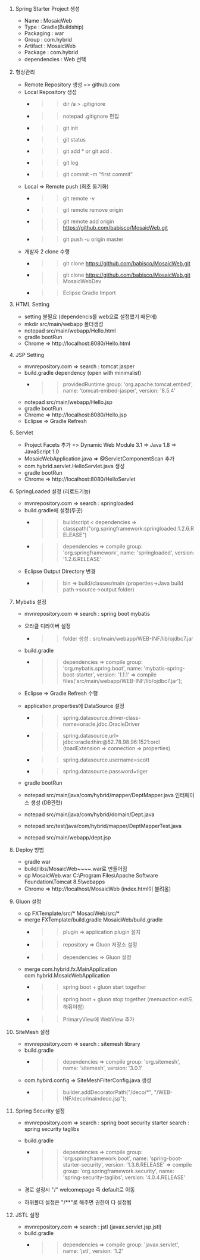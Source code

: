 1. Spring Starter Project 생성
	
	- Name : MosaicWeb
	- Type : Gradle(Buildship)
	- Packaging : war
	- Group : com.hybrid
	- Artifact : MosaicWeb
	- Package : com.hybrid
	- dependencies : Web 선택

2. 형상관리 

	- Remote Repository 생성 => github.com
	- Local Repository 생성
		- >> dir /a > .gitignore
		- >> notepad .gitignore 편집
		- >> git init
		- >> git status
		- >> git add * or git add .
		- >> git log
		- >> git commit -m "first commit"
	- Local => Remote push (최초 동기화)
		- >> git remote -v
		- >> git remote remove origin
		- >> git remote add origin https://github.com/babisco/MosaicWeb.git
		- >> git push -u origin master 
	- 개발자 2 clone 수행
		- >> git clone https://github.com/babisco/MosaicWeb.git
		- >> git clone https://github.com/babisco/MosaicWeb.git MosaicWebDev
		- >> Eclipse Gradle Import

3. HTML Setting
	
	- setting 불필요 (dependencis를 web으로 설정했기 때문에)
	- mkdir src/main/webapp 폴더생성
	- notepad src/main/webapp/Hello.html
	- gradle bootRun
	- Chrome => http://localhost:8080/Hello.html

4. JSP Setting
	
	- mvnrepository.com => search : tomcat jasper
	- build.gradle dependency (open with minimalist)
		- >> providedRuntime group: 'org.apache.tomcat.embed', name: 'tomcat-embed-jasper', version: '8.5.4' 
	- notepad src/main/webapp/Hello.jsp
	- gradle bootRun
	- Chrome => http://localhost:8080/Hello.jsp
	- Eclipse => Gradle Refresh

5. Servlet

	- Project Facets 추가
		=> Dynamic Web Module 3.1 
		=> Java 1.8
		=> JavaScript 1.0
	- MosaicWebApplication.java => @ServletComponentScan 추가
	- com.hybrid.servlet.HelloServlet.java 생성
	- gradle bootRun
	- Chrome => http://localhost:8080/HelloServlet
	
6. SpringLoaded 설정 (리로드기능)
	
	- mvnrepository.com => search : springloaded
	- build.gradle에 설정(두곳)
		- >> buildscript < dependencies => classpath("org.springframework:springloaded:1.2.6.RELEASE")
		- >> dependencies => compile group: 'org.springframework', name: 'springloaded', version: '1.2.6.RELEASE'
	- Eclipse Output Directory 변경
		- >> bin => build/classes/main
		(properties->Java build path->source->output folder)
		 
7. Mybatis 설정

	- mvnrepository.com => search : spring boot mybatis
	- 오라클 디라이버 설정 
		- >> folder 생성 : src/main/webapp/WEB-INF/lib/ojdbc7.jar
	- build.gradle 
		- >> dependencies => compile group: 'org.mybatis.spring.boot', name: 'mybatis-spring-boot-starter', version: '1.1.1'
						  => compile files('src/main/webapp/WEB-INF/lib/ojdbc7.jar'); 
	- Eclipse => Gradle Refresh 수행
	- application.properties에 DataSource 설정
		- >> spring.datasource.driver-class-name=oracle.jdbc.OracleDriver
		- >> spring.datasource.url= jdbc:oracle:thin:@52.78.98.96:1521:orcl 
			 (toadExtension => connection => properties)
		- >> spring.datasource.username=scott
		- >> spring.datasource.password=tiger
	- gradle bootRun 
	
	- notepad src/main/java/com/hybrid/mapper/DeptMapper.java 인터페이스 생성 (DB관련)
	- notepad src/main/java/com/hybrid/domain/Dept.java 
	- notepad src/test/java/com/hybrid/mapper/DeptMapperTest.java
	- notepad src/main/webapp/dept.jsp
	
8. Deploy 방법
	
	- gradle war
	- build/libs/MosaicWeb~~~~.war로 만들어짐
	- cp MosaicWeb.war C:\Program Files\Apache Software Foundation\Tomcat 8.5\webapps
	- Chrome => http://localhost/MosaicWeb (index.html이 불려옴)
	
9. Gluon 설정

	- cp FXTemplate/src/* MosaciWeb/src/*
	- merge FXTemplate/build.gradle MosaicWeb/build.gradle
		- >> plugin => application plugin 설치
		- >> repository => Gluon 저장소 설정
		- >> dependencies => Gluon 설정
	- merge com.hybrid.fx.MainApplication com.hybrid.MosaicWebApplication
		- >> spring boot + gluon start together
		- >> spring boot + gluon stop together (menuaction exit도해줘야함)
		- >> PrimaryView에 WebView 추가

10. SiteMesh 설정
	
	- mvnrepository.com => search : sitemesh library
	- build.gradle
		- >> dependencies => compile group: 'org.sitemesh', name: 'sitemesh', version: '3.0.1'
	- com.hybird.config => SiteMeshFilterConfig.java 생성
		- >> builder.addDecoratorPath("/deco/*", "/WEB-INF/deco/maindeco.jsp");
		
11. Spring Security 설정
	
	- mvnrepository.com => search : spring boot security starter 
						   search : spring security taglibs
	- build.gradle
		- >> dependencies => compile group: 'org.springframework.boot', name: 'spring-boot-starter-security', version: '1.3.6.RELEASE'
						  => compile group: 'org.springframework.security', name: 'spring-security-taglibs', version: '4.0.4.RELEASE'

	- 경로 설정시 "/" welcomepage 즉 default로 이동 
 	- 하위폴더 설정은 "/**"로 해주면 권한이 다 설정됨 
	 
12. JSTL 설정
	
	- mvnrepository.com => search : jstl (javax.servlet.jsp.jstl)
	- build.gradle
		- >> dependencies => compile group: 'javax.servlet', name: 'jstl', version: '1.2'
		
	